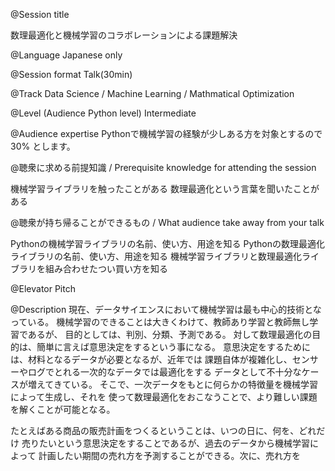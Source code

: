 @Session title

数理最適化と機械学習のコラボレーションによる課題解決

@Language
Japanese only

@Session format
Talk(30min)

@Track
Data Science / Machine Learning / Mathmatical Optimization

@Level (Audience Python level)
Intermediate

@Audience expertise
Pythonで機械学習の経験が少しある方を対象とするので 30% とします。

@聴衆に求める前提知識 / Prerequisite knowledge for attending the
session

機械学習ライブラリを触ったことがある
数理最適化という言葉を聞いたことがある

@聴衆が持ち帰ることができるもの / What audience take away from
your talk

Pythonの機械学習ライブラリの名前、使い方、用途を知る
Pythonの数理最適化ライブラリの名前、使い方、用途を知る
機械学習ライブラリと数理最適化ライブラリを組み合わせたつい買い方を知る

@Elevator Pitch

@Description
現在、データサイエンスにおいて機械学習は最も中心的技術となっている。
機械学習のできることは大きくわけて、教師あり学習と教師無し学習であるが、
目的としては、判別、分類、予測である。
対して数理最適化の目的は、簡単に言えば意思決定をするという事になる。
意思決定をするためには、材料となるデータが必要となるが、近年では
課題自体が複雑化し、センサーやログでとれる一次的なデータでは最適化をする
データとして不十分なケースが増えてきている。
そこで、一次データをもとに何らかの特徴量を機械学習によって生成し、それを
使って数理最適化をおこなうことで、より難しい課題を解くことが可能となる。

たとえばある商品の販売計画をつくるということは、いつの日に、何を、どれだけ
売りたいという意思決定をすることであるが、過去のデータから機械学習によって
計画したい期間の売れ方を予測することができる。次に、売れ方を





